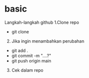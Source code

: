 # basic

Langkah-langkah github
1.Clone repo
- git clone </link>
2. Jika ingin menambahkan perubahan
- git add .
- git commit -m "....?"
- git push origin main
3. Cek dalam repo